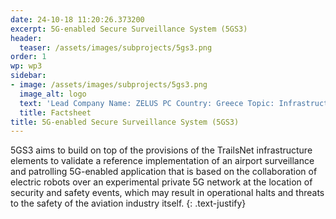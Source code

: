 ```yaml
---
date: 24-10-18 11:20:26.373200
excerpt: 5G-enabled Secure Surveillance System (5GS3)
header:
  teaser: /assets/images/subprojects/5gs3.png
order: 1
wp: wp3
sidebar:
- image: /assets/images/subprojects/5gs3.png
  image_alt: logo
  text: 'Lead Company Name: ZELUS PC Country: Greece Topic: Infrastructure, Transportation, Security & Safety'
  title: Factsheet
title: 5G-enabled Secure Surveillance System (5GS3)
---
```

5GS3 aims to build on top of the provisions of the TrailsNet infrastructure elements to validate a reference implementation of an airport surveillance and patrolling 5G-enabled application that is based on the collaboration of electric robots over an experimental private 5G network at the location of security and safety events, which may result in operational halts and threats to the safety of the aviation industry itself.
{: .text-justify}


